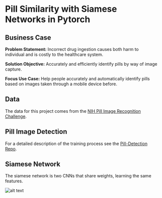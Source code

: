 # Pill Similarity with Siamese Networks in Pytorch

## Business Case
**Problem Statement:** Incorrect drug ingestion causes both harm to individual and is costly to the healthcare system.

**Solution Objective:** Accurately and efficiently identify pills by way of image capture.

**Focus Use Case:**  Help people accurately and automatically identify pills based on images taken through a mobile device before. 

## Data

The data for this project comes from the [NIH Pill Image Recognition Challenge](https://pir.nlm.nih.gov/challenge/).

## Pill Image Detection

For a detailed description of the training process see the [Pill-Detection Repo]().

## Siamese Network

The siamese network is two CNNs that share weights, learning the same features. 

![alt text](Pill-Siamese-Network/siamese-network.png)

